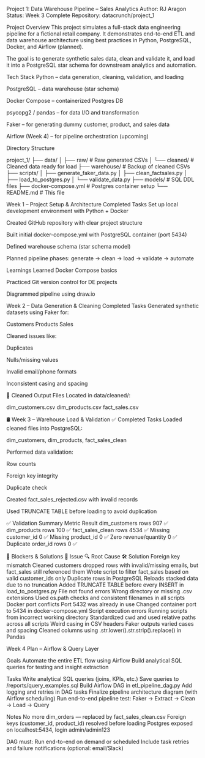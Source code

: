 Project 1: Data Warehouse Pipeline – Sales Analytics
Author: RJ Aragon
Status: Week 3 Complete
Repository: datacrunch/project_1

Project Overview
This project simulates a full-stack data engineering pipeline for a fictional retail company. It demonstrates end-to-end ETL and data warehouse architecture using best practices in Python, PostgreSQL, Docker, and Airflow (planned).

The goal is to generate synthetic sales data, clean and validate it, and load it into a PostgreSQL star schema for downstream analytics and automation.

Tech Stack
Python – data generation, cleaning, validation, and loading

PostgreSQL – data warehouse (star schema)

Docker Compose – containerized Postgres DB

psycopg2 / pandas – for data I/O and transformation

Faker – for generating dummy customer, product, and sales data

Airflow (Week 4) – for pipeline orchestration (upcoming)

Directory Structure

project_1/
├── data/
│   ├── raw/                # Raw generated CSVs
│   └── cleaned/            # Cleaned data ready for load
├── warehouse/              # Backup of cleaned CSVs
├── scripts/
│   ├── generate_faker_data.py
│   ├── clean_factsales.py
│   ├── load_to_postgres.py
│   └── validate_data.py
├── models/                 # SQL DDL files
├── docker-compose.yml      # Postgres container setup
└── README.md               # This file

Week 1 – Project Setup & Architecture
Completed Tasks
Set up local development environment with Python + Docker

Created GitHub repository with clear project structure

Built initial docker-compose.yml with PostgreSQL container (port 5434)

Defined warehouse schema (star schema model)

Planned pipeline phases: generate → clean → load → validate → automate

Learnings
Learned Docker Compose basics

Practiced Git version control for DE projects

Diagrammed pipeline using draw.io

Week 2 – Data Generation & Cleaning
Completed Tasks
Generated synthetic datasets using Faker for:

Customers
Products
Sales

Cleaned issues like:

Duplicates

Nulls/missing values

Invalid email/phone formats

Inconsistent casing and spacing

📂 Cleaned Output Files
Located in data/cleaned/:

dim_customers.csv
dim_products.csv
fact_sales.csv

🛢️ Week 3 – Warehouse Load & Validation
✅ Completed Tasks
Loaded cleaned files into PostgreSQL:

dim_customers, dim_products, fact_sales_clean

Performed data validation:

Row counts

Foreign key integrity

Duplicate check

Created fact_sales_rejected.csv with invalid records

Used TRUNCATE TABLE before loading to avoid duplication

✅ Validation Summary
Metric	Result
dim_customers rows	907 ✅
dim_products rows	100 ✅
fact_sales_clean rows	4534 ✅
Missing customer_id	0 ✅
Missing product_id	0 ✅
Zero revenue/quantity	0 ✅
Duplicate order_id rows	0 ✅

🧱 Blockers & Solutions
🧩 Issue	🔍 Root Cause	🛠️ Solution
Foreign key mismatch	Cleaned customers dropped rows with invalid/missing emails, but fact_sales still referenced them	Wrote script to filter fact_sales based on valid customer_ids only
Duplicate rows in PostgreSQL	Reloads stacked data due to no truncation	Added TRUNCATE TABLE before every INSERT in load_to_postgres.py
File not found errors	Wrong directory or missing .csv extensions	Used os.path checks and consistent filenames in all scripts
Docker port conflicts	Port 5432 was already in use	Changed container port to 5434 in docker-compose.yml
Script execution errors	Running scripts from incorrect working directory	Standardized cwd and used relative paths across all scripts
Weird casing in CSV headers	Faker outputs varied cases and spacing	Cleaned columns using .str.lower().str.strip().replace() in Pandas

Week 4 Plan – Airflow & Query Layer

Goals
Automate the entire ETL flow using Airflow
Build analytical SQL queries for testing and insight extraction

Tasks
 Write analytical SQL queries (joins, KPIs, etc.)
 Save queries to /reports/query_examples.sql
 Build Airflow DAG in etl_pipeline_dag.py
 Add logging and retries in DAG tasks
 Finalize pipeline architecture diagram (with Airflow scheduling)
 Run end-to-end pipeline test:
 Faker → Extract → Clean → Load → Query

Notes
No more dim_orders — replaced by fact_sales_clean.csv
Foreign keys (customer_id, product_id) resolved before loading
Postgres exposed on localhost:5434, login admin/admin123

DAG must:
Run end-to-end on demand or scheduled
Include task retries and failure notifications (optional: email/Slack)